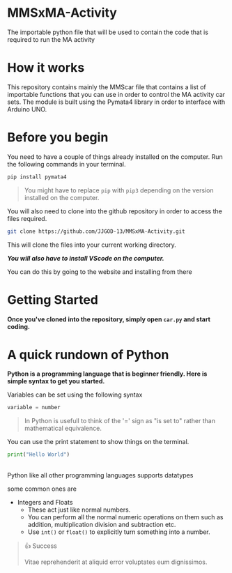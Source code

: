 # MMSxMA-Activity
The importable python file that will be used to contain the code that is required to run the MA activity

# How it works

This repository contains mainly the MMScar file that contains a list of importable functions that you can use in order to control the MA activity car sets. The module is built using the Pymata4 library in order to interface with Arduino UNO.

# Before you begin

You need to have a couple of things already installed on the computer.
Run the following commands in your terminal.

```bash
pip install pymata4
```
>You might have to replace `pip` with `pip3` depending on the version installed on the computer.

You will also need to clone into the github repository in order to access the files required.

```bash
git clone https://github.com/JJGOD-13/MMSxMA-Activity.git
```

This will clone the files into your current working directory.

 ***You will also have to install VScode on the computer.***

You can do this by going to the website and installing from there

# Getting Started
 
**Once you've cloned into the repository, simply open `car.py` and start coding.**

# A quick rundown of Python

**Python is a programming language that is beginner friendly. Here is simple syntax to get you started.**

 Variables can be set using the following syntax

 ```python
 variable = number
 ```
 > In Python is usefull to think of the '=' sign as "is set to" rather than mathematical equivalence.

 You can use the print statement to show things on the terminal.
 ```python
 print("Hello World")
 ```

<br>
Python like all other programming languages supports datatypes

some common ones are 

- Integers and Floats
  - These act just like normal numbers.
  - You can perform all the normal numeric operations on them such as addition, multiplication division and subtraction etc.
  - Use `int()` or `float()` to explicitly turn something into a number.
  
> 👍 Success
> 
> Vitae reprehenderit at aliquid error voluptates eum dignissimos.
